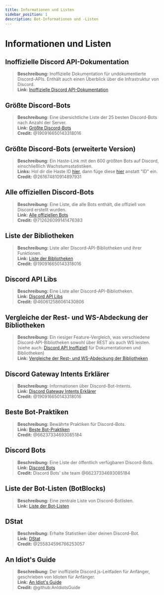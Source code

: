 ```yaml
---
title: Informationen und Listen
sidebar_position: 1
description: Bot-Informationen und -Listen
---
```


# Informationen und Listen

## **Inoffizielle Discord API-Dokumentation**

> **Beschreibung:** Inoffizielle Dokumentation für undokumentierte Discord-APIs. Enthält auch einen Überblick über die Infrastruktur von Discord.  <br/>
**Link:** [Inoffizielle Discord API-Dokumentation](https://luna.gitlab.io/discord-unofficial-docs/)

## **Größte Discord-Bots**

> **Beschreibung:** Eine übersichtliche Liste der 25 besten Discord-Bots nach Anzahl der Server.   <br/>
**Link:** [Größte Discord-Bots](https://gist.github.com/advaith1/451dcbca2d7c3503d4f48d63eb918cb0)   <br/>
**Credit:** @190916650143318016

## **Größte Discord-Bots (erweiterte Version)**

> **Beschreibung:** Ein Haste-Link mit den 600 größten Bots auf Discord, einschließlich Wachstumsstatistiken.  <br/>
**Links:** Hol dir die Haste ID [hier](https://unbelievaboat.com/api/botlist), dann füge diese [hier](https://haste.unbelievaboat.com/ID) anstatt "ID" ein.   <br/>
**Credit:** @261674810914897931

## **Alle offiziellen Discord-Bots**

> **Beschreibung:** Eine Liste, die alle Bots enthält, die offiziell von Discord erstellt wurden.   <br/>
**Link:** [Alle offiziellen Bots](https://gist.github.com/GeneralSadaf/e58edfb8158df2680aa90ae897c2e327)   <br/>
**Credit:** @712626099141476383

## **Liste der Bibliotheken**

> **Beschreibung:** Liste aller Discord-API-Bibliotheken und ihrer Funktionen.   <br/>
**Link:** [Liste der Bibliotheken](https://libs.advaith.io/)   <br/>
**Credit:** @190916650143318016

## **Discord API Libs**

> **Beschreibung:** Eine Liste aller Discord-API-Bibliotheken.  <br/>
**Link:** [Discord API Libs](https://github.com/apacheli/discord-api-libs)  <br/>
**Credit:** @460612586061430806

## **Vergleiche der Rest- und WS-Abdeckung der Bibliotheken**

> **Beschreibung:** Ein riesiger Feature-Vergleich, was verschiedene Discord-API-Bibliotheken sowohl über REST als auch WS leisten.   <br/>
(siehe auch: [Discord API Inoffiziell](https://discordapi.com/unofficial/) für Dokumentationen und Bibliotheken)   <br/>
**Link:** [Vergleiche der Rest- und WS-Abdeckung der Bibliotheken](https://discordapi.com/unofficial/comparison.html) 

## **Discord Gateway Intents Erklärer**

> **Beschreibung:** Informationen über Discord-Bot-Intents.  <br/>
**Link:** [Discord Gateway Intents Erklärer](https://gist.github.com/advaith1/e69bcc1cdd6d0087322734451f15aa2f)  <br/>
**Credit:** @190916650143318016

## **Beste Bot-Praktiken**

> **Beschreibung:** Bewährte Praktiken für Discord-Bots.   <br/>
**Link:** [Beste Bot-Praktiken](https://github.com/meew0/discord-bot-best-practices)   <br/>
**Credit:** @66237334693085184

## **Discord Bots**

> **Beschreibung:** Eine Liste der öffentlich verfügbaren Discord-Bots.   <br/>
**Link:** [Discord Bots](https://discord.bots.gg/)   <br/>
**Credit:** Discord Bots’ site team @66237334693085184

## **Liste der Bot-Listen** (BotBlocks)

> **Beschreibung:** Eine zentrale Liste von Discord-Botlisten.   <br/>
**Link:** [Liste der Bot-Listen](https://botblock.org/lists) 

## **DStat**

> **Beschreibung:** Erhalte Statistiken über deinen Discord-Bot.   <br/>
**Link:** [DStat](https://github.com/benricheson101/dstat) <br/>
**Credit:** @255834596766253057

## **An Idiot's Guide**

> **Beschreibung:**  Der inoffizielle Discord.js-Leitfaden für Anfänger, geschrieben von Idioten für Anfänger.<br/>
**Link:** [An Idiot's Guide](https://anidiots.guide/) <br/>
**Credit:** @github:AnIdiotsGuide
